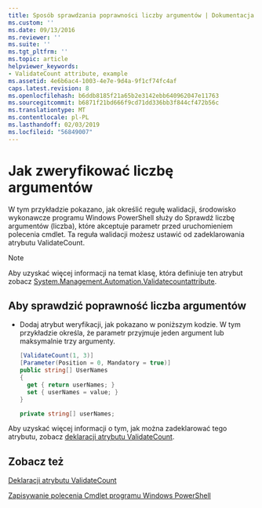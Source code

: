 ```yaml
---
title: Sposób sprawdzania poprawności liczby argumentów | Dokumentacja firmy Microsoft
ms.custom: ''
ms.date: 09/13/2016
ms.reviewer: ''
ms.suite: ''
ms.tgt_pltfrm: ''
ms.topic: article
helpviewer_keywords:
- ValidateCount attribute, example
ms.assetid: 4e6b6ac4-1003-4e7e-9d4a-9f1cf74fc4af
caps.latest.revision: 8
ms.openlocfilehash: b6ddb8185f21a65b2e3142ebb640962047e11763
ms.sourcegitcommit: b6871f21bd666f9cd71dd336bb3f844cf472b56c
ms.translationtype: MT
ms.contentlocale: pl-PL
ms.lasthandoff: 02/03/2019
ms.locfileid: "56849007"
---
```

# <a name="how-to-validate-an-argument-count"></a>Jak zweryfikować liczbę argumentów

W tym przykładzie pokazano, jak określić regułę walidacji, środowisko wykonawcze programu Windows PowerShell służy do Sprawdź liczbę argumentów (liczba), które akceptuje parametr przed uruchomieniem polecenia cmdlet. Ta reguła walidacji możesz ustawić od zadeklarowania atrybutu ValidateCount.

> [!NOTE]
> Aby uzyskać więcej informacji na temat klasę, która definiuje ten atrybut zobacz [System.Management.Automation.Validatecountattribute](/dotnet/api/System.Management.Automation.ValidateCountAttribute).

## <a name="to-validate-an-argument-count"></a>Aby sprawdzić poprawność liczba argumentów

- Dodaj atrybut weryfikacji, jak pokazano w poniższym kodzie. W tym przykładzie określa, że parametr przyjmuje jeden argument lub maksymalnie trzy argumenty.

    ```csharp
    [ValidateCount(1, 3)]
    [Parameter(Position = 0, Mandatory = true)]
    public string[] UserNames
    {
      get { return userNames; }
      set { userNames = value; }
    }

    private string[] userNames;
    ```

Aby uzyskać więcej informacji o tym, jak można zadeklarować tego atrybutu, zobacz [deklaracji atrybutu ValidateCount](./validatecount-attribute-declaration.md).

## <a name="see-also"></a>Zobacz też

[Deklaracji atrybutu ValidateCount](./validatecount-attribute-declaration.md)

[Zapisywanie polecenia Cmdlet programu Windows PowerShell](./writing-a-windows-powershell-cmdlet.md)
